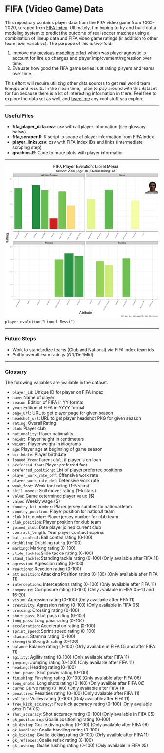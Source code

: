 # FIFA (Video Game) Data
This repository contains player data from the FIFA video game from 2005-2020, scraped from [FIFA Index](https://www.fifaindex.com/). Ultimately, I'm hoping to try and build out a modeling system to predict the outcome of real soccer matches using a combination of lineup data and FIFA video game ratings (in addition to other team level variables). The purpose of this is two-fold:

1. Improve my [previous modeling effort](https://github.com/lbenz730/world_cup) which was player agnostic to account for line up changes and player improvement/regression over time.
2. Evaluate how good the FIFA game series is at rating players and teams over time.

This effort will require utilizing other data sources to get real world team lineups and results. In the mean time, I plan to play around with this dataset for fun because there is a lot of interesting information in there. Feel free to explore the data set as well, and [tweet me](https://twitter.com/recspecs730) any cool stuff you explore.

---

### Useful Files

* __fifa_player_data.csv__: csv with all player information (see glossary below)
* __fifa_scraper.R__: R script to scape all player information from FIFA Index
* __player_links.csv__: csv with FIFA Index IDs and links (intermediate scraping step)
* __graphics.R__: Code to make plots with player information


---

![](gifs/LionelMessi.gif)
`player_evolution("Lionel Messi")`

---

### Future Steps

* Work to standardize teams (Club and National) via FIFA Index team ids
* Pull in overall team ratings (Off/Def/Mid)

---

### Glossary
The following variables are available in the dataset.

* `player_id`: Unique ID for player on FIFA Index
* `name`: Name of player
* `season`: Edition of FIFA in YY format
* `year`: Edition of FIFA in YYYY format
* `page_url`: URL to get player page for given season
* `headshot_url`: URL to get player headshot PNG for given season
* `rating`: Overall Rating
* `club`: Player club
* `nationality`: Player nationality
* `height`: Player height in centimeters
* `weight`: Player weight in kilograms
* `age`: Player age at beginning of game season
* `birthdate`: Player birthdate
* `loaned_from`: Parent club, if player is on loan
* `preferred_foot`: Player preferred foot
* `preferred_positions`: List of player preferred positions
* `player_work_rate_off`: Offensive work rate
* `player_work_rate_def`: Defensive work rate
* `weak_foot`: Weak foot rating (1-5 stars)
* `skill_moves`: Skill moves rating (1-5 stars)
* `value`: Game determined player value ($)
* `value`: Weekly wage ($)
* `country_kit_number`: Player jersey number for national team
* `country_position`: Player position for national team
* `club_kit_number`: Player jersey number for club team
* `club_position`: Player position for club team
* `joined_club`: Date player joined current club
* `contract_length`: Year player contract expires
* `ball_control`: Ball control rating (0-100)
* `dribbling`: Dribbling rating (0-100)
* `marking`: Marking rating (0-100)
* `slide_tackle`: Slide tackle rating (0-100)
* `stand_tackle`: Standing tackle rating (0-100) (Only available after FIFA 11)
* `agression`: Agression rating (0-100)
* `reactions`: Reaction rating (0-100)
* `att_position`: Attacking Position rating (0-100) (Only available after FIFA 11)
* `interceptions`: Interceptions rating (0-100) (Only available after FIFA 11)
* `composure`: Composure rating (0-100) (Only available in FIFA 05-10 and 16-20)
* `vision`: Agression rating (0-100) (Only available after FIFA 11)
* `creativity`: Agression rating (0-100) (Only available in FIFA 05)
* `crossing`: Crossing rating (0-100)
* `short_pass`: Shot pass rating (0-100)
* `long_pass`: Long pass rating (0-100)
* `acceleration`: Acceleration rating (0-100)
* `sprint_speed`: Sprint speed rating (0-100)
* `stamina`: Stamina rating (0-100)
* `strength`: Strength rating (0-100)
* `balance` Balance rating (0-100) (Only available in FIFA 05 and after FIFA 11)
* `agility`: Agility rating (0-100) (Only available after FIFA 11)
* `jumping`: Jumping rating (0-100) (Only available after FIFA 11)
* `heading`: Heading rating (0-100)
* `shot_power`: Shot power rating (0-100) 
* `finishing`: Finishing rating (0-100) (Only available after FIFA 06)
* `long_shots`: Long shots rating (0-100) (Only availble after FIFA 06) 
* `curve`: Curve rating (0-100) (Only available after FIFA 11)
* `penalties`: Penalties rating (0-100) (Only available after FIFA 11)
* `vollies`: Vollies rating (0-100) (Only available after FIFA 11)
* `free_kick_accuracy`: Free kick accuracy rating (0-100) (Only available after FIFA 05)
* `shot_accuracy`:  Shot accuracy rating (0-100) (Only available in FIFA 05)
* `gk_positioning`: Goalie positioning rating (0-100) 
* `gk_diving`: Goalie diving rating (0-100) (Only available after FIFA 06)
* `gk_handling`: Goalie handling rating (0-100) 
* `gk_kicking`: Goalie kicking rating (0-100) (Only availble after FIFA 11)
* `gk_reflexes`: Goalie reflex rating (0-100) 
* `gk_rushing`: Goalie rushing rating (0-100) (Only available in FIFA 05)
